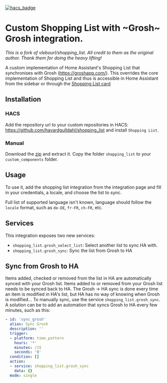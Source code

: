 [![hacs_badge](https://img.shields.io/badge/HACS-Custom-orange.svg)](https://github.com/custom-components/hacs)

# Custom Shopping List with ~Grosh~ Grosh integration.

*This is a fork of vlebourl/shopping_list. All credit to them as the original author. Thank them for doing the heavy lifting!*

A custom implementation of Home Assistant's Shopping List that synchronises with Grosh (https://groshapp.com/). This overrides the core implementation of Shopping List and thus is accessible in Home Assistant from the sidebar or through the [Shopping List card](https://www.home-assistant.io/lovelace/shopping-list/)

## Installation

### HACS

Add the repository url to your custom repositories in HACS: https://github.com/havardgulldahl/shopping_list
and install `Shopping List`.

### Manual

Download the [zip](https://github.com/havardgulldahl/custom_shopping_list/archive/main.zip) and extract it. Copy the folder `shopping_list` to your `custom_components` folder.

## Usage

To use it, add the shopping list integration from the integration page and fill in your credentials, a locale, and choose the list to sync.

Full list of supported language isn't known, language should follow the `locale` format, such as `de-DE`, `fr-FR`, `ch-FR`, etc.

## Services

This integration exposes two new services: 
* `shopping_list.grosh_select_list`: Select another list to sync HA with.
* `shopping_list.grosh_sync`: Sync the list from Grosh to HA

## Sync from Grosh to HA

Items added, checked or removed from the list in HA are automatically synced with your Grosh list. Items added to or removed from your Grosh list needs to be synced back to HA. The Grosh -> HA sync is done every time an item is modified in HA's list, but HA has no way of knowing when Grosh is modified... To manually sync, use the service `shopping_list.grosh_sync`. A solution can be to add an automation that syncs Grosh to HA every few minutes, such as this:
```yaml
- id: 'sync_grosh'
  alias: Sync Grosh
  description: ''
  trigger:
  - platform: time_pattern
    hours: '*'
    minutes: /15
    seconds: '0'
  condition: []
  action:
  - service: shopping_list.grosh_sync
    data: {}
  mode: single
```

## 
